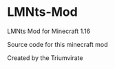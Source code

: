# LMNts-Mod
LMNts Mod for Minecraft 1.16

Source code for this minecraft mod

Created by the Triumvirate
